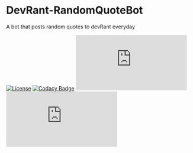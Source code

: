 # DevRant-RandomQuoteBot

A bot that posts random quotes to devRant everyday

[![License](https://img.shields.io/github/license/mashape/apistatus.svg)](https://github.com/Skayo/DevRant-RandomQuoteBot/blob/master/LICENSE.md)
[![Codacy Badge](https://api.codacy.com/project/badge/Grade/69e93d37f12643ccba15a2104ba4e562)](https://www.codacy.com/app/Skayo/DevRant-RandomQuoteBot?utm_source=github.com&amp;utm_medium=referral&amp;utm_content=Skayo/DevRant-RandomQuoteBot&amp;utm_campaign=Badge_Grade)
[![Quotes](http://skayo.2ix.de/Shields/devRantBot.php?type=quotes)](https://www.devrant.io/users/RandomQuote)
[![Score](http://skayo.2ix.de/Shields/devRantBot.php?type=score)](https://www.devrant.io/users/RandomQuote)
